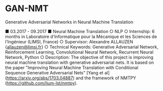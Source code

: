 # GAN-NMT
Generative Adversarial Networks in Neural Machine Translation

■ 03.2017 - 09.2017 ■ Neural Machine Translation ○ NLP
○ Internship: 6 months in Laboratoire d'Informatique pour la Mécanique et les Sciences de l'Ingénieur (LIMSI, France)
○ Supervisor: Alexandre ALLAUZEN {allauzen@limsi.fr}
○ Technical Keywords: Generative Adversarial Network, Reinforcement Learning, Convolutional Neural Network, Recurrent Neural Network, Python
○ Description: The objective of this project is improving neural machine translation with generative adversarial nets. It is based on the paper "Improving Neural Machine Translation with Conditional Sequence Generative Adversarial Nets" [Yang et al] (https://arxiv.org/abs/1703.04887) and the framework of NMTPY (https://github.com/lium-lst/nmtpy).
